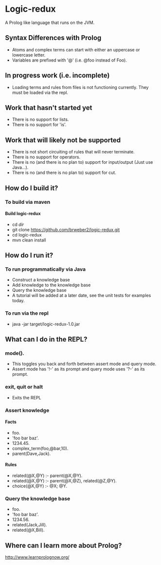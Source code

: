 # Logic-redux

A Prolog like language that runs on the JVM.

## Syntax Differences with Prolog
* Atoms and complex terms can start with either an uppercase or lowercase letter.
* Variables are prefixed with '@' (i.e. @foo instead of Foo).

## In progress work (i.e. incomplete)
* Loading terms and rules from files is not functioning currently.  They must be loaded via the repl.

## Work that hasn't started yet
* There is no support for lists.
* There is no support for 'is'.

## Work that will likely not be supported
* There is not short circuiting of rules that will never terminate.
* There is no support for operators.
* There is no (and there is no plan to) support for input/output (Just use Java...).
* There is no (and there is no plan to) support for cut.

## How do I build it?

### To build via maven


#### Build logic-redux

* cd *dir*
* git clone https://github.com/brweber2/logic-redux.git
* cd logic-redux
* mvn clean install

## How do I run it?

### To run programmatically via Java

* Construct a knowledge base
* Add knowledge to the knowledge base
* Query the knowledge base
* A tutorial will be added at a later date, see the unit tests for examples today.

### To run via the repl

* java -jar target/logic-redux-1.0.jar

## What can I do in the REPL?

### mode().

* This toggles you back and forth between assert mode and query mode.
* Assert mode has '!-' as its prompt and query mode uses '?-' as its prompt.

### exit, quit or halt

* Exits the REPL

### Assert knowledge

#### Facts

* foo.
* 'foo bar baz'.
* 1234.45.
* complex_term(foo,@bar,10).
* parent(Dave,Jack).

#### Rules

* related(@X,@Y) :- parent(@X,@Y).
* related(@X,@Y) :- parent(@X,@Z), related(@Z,@Y).
* choice(@X,@Y) :- @X; @Y.

### Query the knowledge base

* foo.
* 'foo bar baz'.
* 1234.56.
* related(Jack,Jill).
* related(@X,Bill).

## Where can I learn more about Prolog?

http://www.learnprolognow.org/
